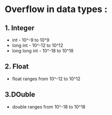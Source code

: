 # Overflow in data types :

## 1. Integer

- int - 10^-9 to 10^9
- long int - 10^-12 to 10^12
- long long int - 10^-18 to 10^18

## 2. Float

- float ranges from 10^-12 to 10^12

## 3.DOuble

- double ranges from 10^-18 to 10^18
